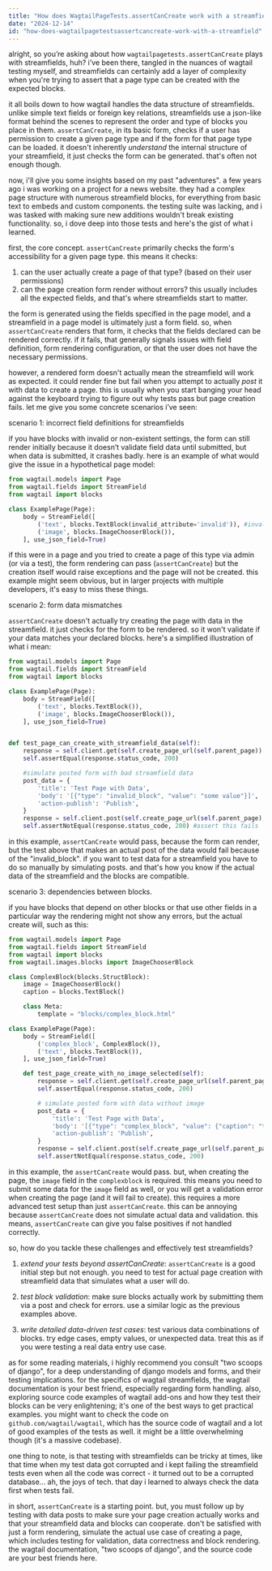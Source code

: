 ```yaml
---
title: "How does WagtailPageTests.assertCanCreate work with a streamfield?"
date: "2024-12-14"
id: "how-does-wagtailpagetestsassertcancreate-work-with-a-streamfield"
---
```


alright, so you’re asking about how `wagtailpagetests.assertCanCreate` plays with streamfields, huh? i’ve been there, tangled in the nuances of wagtail testing myself, and streamfields can certainly add a layer of complexity when you're trying to assert that a page type can be created with the expected blocks.

it all boils down to how wagtail handles the data structure of streamfields. unlike simple text fields or foreign key relations, streamfields use a json-like format behind the scenes to represent the order and type of blocks you place in them. `assertCanCreate`, in its basic form, checks if a user has permission to create a given page type and if the form for that page type can be loaded. it doesn't inherently *understand* the internal structure of your streamfield, it just checks the form can be generated. that's often not enough though.

now, i'll give you some insights based on my past "adventures". a few years ago i was working on a project for a news website. they had a complex page structure with numerous streamfield blocks, for everything from basic text to embeds and custom components. the testing suite was lacking, and i was tasked with making sure new additions wouldn't break existing functionality. so, i dove deep into those tests and here's the gist of what i learned.

first, the core concept. `assertCanCreate` primarily checks the form's accessibility for a given page type. this means it checks:

1.  can the user actually create a page of that type? (based on their user permissions)
2.  can the page creation form render without errors? this usually includes all the expected fields, and that's where streamfields start to matter.

the form is generated using the fields specified in the page model, and a streamfield in a page model is ultimately just a form field. so, when `assertCanCreate` renders that form, it checks that the fields declared can be rendered correctly. if it fails, that generally signals issues with field definition, form rendering configuration, or that the user does not have the necessary permissions.

however, a rendered form doesn't actually mean the streamfield will work as expected. it could render fine but fail when you attempt to actually *post* it with data to create a page. this is usually when you start banging your head against the keyboard trying to figure out why tests pass but page creation fails. let me give you some concrete scenarios i’ve seen:

scenario 1: incorrect field definitions for streamfields

if you have blocks with invalid or non-existent settings, the form can still render initially because it doesn’t validate field data until submitted, but when data is submitted, it crashes badly. here is an example of what would give the issue in a hypothetical page model:

```python
from wagtail.models import Page
from wagtail.fields import StreamField
from wagtail import blocks

class ExamplePage(Page):
    body = StreamField([
        ('text', blocks.TextBlock(invalid_attribute='invalid')), #invalid attribute here
        ('image', blocks.ImageChooserBlock()),
    ], use_json_field=True)
```

if this were in a page and you tried to create a page of this type via admin (or via a test), the form rendering can pass (`assertCanCreate`) but the creation itself would raise exceptions and the page will not be created. this example might seem obvious, but in larger projects with multiple developers, it's easy to miss these things.

scenario 2: form data mismatches

`assertCanCreate` doesn't actually try creating the page with data in the streamfield. it just checks for the form to be rendered. so it won't validate if your data matches your declared blocks. here's a simplified illustration of what i mean:

```python
from wagtail.models import Page
from wagtail.fields import StreamField
from wagtail import blocks

class ExamplePage(Page):
    body = StreamField([
        ('text', blocks.TextBlock()),
        ('image', blocks.ImageChooserBlock()),
    ], use_json_field=True)


def test_page_can_create_with_streamfield_data(self):
    response = self.client.get(self.create_page_url(self.parent_page))
    self.assertEqual(response.status_code, 200)

    #simulate posted form with bad streamfield data
    post_data = {
        'title': 'Test Page with Data',
        'body': '[{"type": "invalid_block", "value": "some value"}]',
        'action-publish': 'Publish',
    }
    response = self.client.post(self.create_page_url(self.parent_page), post_data)
    self.assertNotEqual(response.status_code, 200) #assert this fails
```

in this example, `assertCanCreate` would pass, because the form can render, but the test above that makes an actual post of the data would fail because of the "invalid\_block". if you want to test data for a streamfield you have to do so manually by simulating posts. and that's how you know if the actual data of the streamfield and the blocks are compatible.

scenario 3: dependencies between blocks.

if you have blocks that depend on other blocks or that use other fields in a particular way the rendering might not show any errors, but the actual create will, such as this:

```python
from wagtail.models import Page
from wagtail.fields import StreamField
from wagtail import blocks
from wagtail.images.blocks import ImageChooserBlock

class ComplexBlock(blocks.StructBlock):
    image = ImageChooserBlock()
    caption = blocks.TextBlock()

    class Meta:
        template = "blocks/complex_block.html"

class ExamplePage(Page):
    body = StreamField([
        ('complex_block', ComplexBlock()),
        ('text', blocks.TextBlock()),
    ], use_json_field=True)

    def test_page_create_with_no_image_selected(self):
        response = self.client.get(self.create_page_url(self.parent_page))
        self.assertEqual(response.status_code, 200)

        # simulate posted form with data without image
        post_data = {
            'title': 'Test Page with Data',
            'body': '[{"type": "complex_block", "value": {"caption": "this is a caption"}},  {"type": "text", "value": "some text"}]',
            'action-publish': 'Publish',
        }
        response = self.client.post(self.create_page_url(self.parent_page), post_data)
        self.assertNotEqual(response.status_code, 200)
```

in this example, the `assertCanCreate` would pass. but, when creating the page, the `image` field in the `complexblock` is required. this means you need to submit some data for the `image` field as well, or you will get a validation error when creating the page (and it will fail to create). this requires a more advanced test setup than just `assertCanCreate`. this can be annoying because `assertCanCreate` does not simulate actual data and validation. this means, `assertCanCreate` can give you false positives if not handled correctly.

so, how do you tackle these challenges and effectively test streamfields?

1.  *extend your tests beyond assertCanCreate*: `assertCanCreate` is a good initial step but not enough. you need to test for actual page creation with streamfield data that simulates what a user will do.

2.  *test block validation*: make sure blocks actually work by submitting them via a post and check for errors. use a similar logic as the previous examples above.

3.  *write detailed data-driven test cases*: test various data combinations of blocks. try edge cases, empty values, or unexpected data. treat this as if you were testing a real data entry use case.

as for some reading materials, i highly recommend you consult "two scoops of django", for a deep understanding of django models and forms, and their testing implications. for the specifics of wagtail streamfields, the wagtail documentation is your best friend, especially regarding form handling. also, exploring source code examples of wagtail add-ons and how they test their blocks can be very enlightening; it's one of the best ways to get practical examples. you might want to check the code on `github.com/wagtail/wagtail`, which has the source code of wagtail and a lot of good examples of the tests as well. it might be a little overwhelming though (it's a massive codebase).

one thing to note, is that testing with streamfields can be tricky at times, like that time when my test data got corrupted and i kept failing the streamfield tests even when all the code was correct - it turned out to be a corrupted database... ah, the joys of tech. that day i learned to always check the data first when tests fail.

in short, `assertCanCreate` is a starting point. but, you must follow up by testing with data posts to make sure your page creation actually works and that your streamfield data and blocks can cooperate. don't be satisfied with just a form rendering, simulate the actual use case of creating a page, which includes testing for validation, data correctness and block rendering. the wagtail documentation, "two scoops of django", and the source code are your best friends here.
